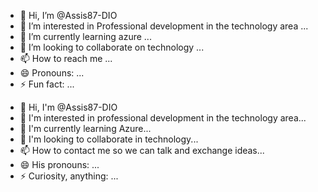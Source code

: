 - 👋 Hi, I’m @Assis87-DIO
- 👀 I’m interested in Professional development in the technology area ...
- 🌱 I’m currently learning azure ...
- 💞️ I’m looking to collaborate on technology ...
- 📫 How to reach me ...
- 😄 Pronouns: ...
- ⚡ Fun fact: ...

<!---
Assis87-DIO/Assis87-DIO is a ✨ special ✨ repository because its `README.md` (this file) appears on your GitHub profile.
You can click the Preview link to take a look at your changes.
--->
- 👋 Hi, I'm @Assis87-DIO
- 👀 I'm interested in professional development in the technology area...
- 🌱 I'm currently learning Azure...
- 💞️ I'm looking to collaborate in technology...
- 📫 How to contact me so we can talk and exchange ideas...
- 😄 His pronouns: ...
- ⚡ Curiosity, anything: ...
